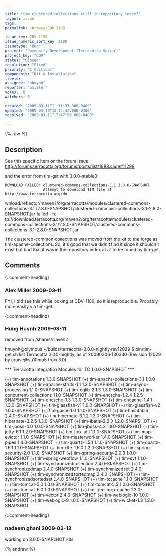 ```yaml
---

title: "tim-clustered-collections still in repository index?"
layout: issue
tags: 
permalink: /browse/CDV-1190

issue_key: CDV-1190
issue_numeric_sort_key: 1190
issuetype: "Bug"
project: "Community Development (Terracotta Server)"
project_key: "CDV"
status: "Closed"
resolution: "Fixed"
priority: "1 Critical"
components: "Kit & Installation"
labels: 
assignee: "hhuynh"
reporter: "amiller"
votes:  0
watchers: 0

created: "2009-03-11T11:11:33.000-0400"
updated: "2009-04-10T18:14:42.000-0400"
resolved: "2009-03-11T17:47:56.000-0400"

---
```




{% raw %}



## Description

<div markdown="1" class="description">

See this specific item on the forum issue:
http://forums.terracotta.org/forums/posts/list/1888.page#11299

and the error from tim-get with 3.0.0-stable0:

    DOWNLOAD FAILED: clustered-commons-collections-3.1 2.8.0-SNAPSHOT
                     Attempt to download TIM file at http://www.terracotta.org/do
 wnload/reflector/maven2/org/terracotta/modules/clustered-commons-collections-3.1
 /2.8.0-SNAPSHOT/clustered-commons-collections-3.1-2.8.0-SNAPSHOT.jar failed - ht
 tp://download.terracotta.org/maven2/org/terracotta/modules/clustered-commons-col
 lections-3.1/2.8.0-SNAPSHOT/clustered-commons-collections-3.1-2.8.0-SNAPSHOT.jar
 

The clustered-common-collections was moved from the kit to the forge as tim-apache-collections.  So, it's good that we didn't find it since it shouldn't exist but bad that it was in the repository index at all to be found by tim-get.


</div>

## Comments


{:.comment-heading}
### **Alex Miller** <span class="date">2009-03-11</span>

<div markdown="1" class="comment">

FYI, I did see this while looking at CDV-1189, so it is reproducible.  Probably more easily via tim-get.

</div>


{:.comment-heading}
### **Hung Huynh** <span class="date">2009-03-11</span>

<div markdown="1" class="comment">

removed from /shares/maven2

hhuynh@olympus ~/builds/terracotta-3.0.0-nightly-rev12029
$ bin/tim-get.sh list
Terracotta 3.0.0-nightly, as of 20090306-130330 (Revision 12029 by cruise@su10mo5 from 3.0)

\*\*\* Terracotta Integration Modules for TC 1.0.0-SNAPSHOT \*\*\*

(+) tim-annotations 1.3.0-SNAPSHOT
(+) tim-apache-collections-3.1 1.0.0-SNAPSHOT
(+) tim-apache-struts-1.1 1.3.0-SNAPSHOT
(+) tim-async-processing 1.1.0-SNAPSHOT
(+) tim-cglib-2.1.3 1.3.0-SNAPSHOT
(+) tim-concurrent-collections 1.1.0-SNAPSHOT
(-) tim-ehcache-1.2.4 1.2.5-SNAPSHOT
(+) tim-ehcache-1.3 1.3.0-SNAPSHOT
(+) tim-ehcache-1.4.1 1.3.0-SNAPSHOT
(+) tim-glassfish-v1 1.0.0-SNAPSHOT
(+) tim-glassfish-v2 1.0.0-SNAPSHOT
(+) tim-guice-1.0 1.1.0-SNAPSHOT
(+) tim-hashtable 2.4.0-SNAPSHOT
(+) tim-hibernate-3.1.2 1.3.0-SNAPSHOT
(+) tim-hibernate-3.2.5 1.3.0-SNAPSHOT
(+) tim-ibatis-2.2.0 1.2.0-SNAPSHOT
(+) tim-jboss-4.0 1.0.0-SNAPSHOT
(+) tim-jboss-4.2 1.0.0-SNAPSHOT
(+) tim-jetty-6.1 1.2.0-SNAPSHOT
(+) tim-jmx-util 1.1.0-SNAPSHOT
(+) tim-map-evictor 1.1.0-SNAPSHOT
(+) tim-masterworker 1.4.0-SNAPSHOT
(+) tim-pipes 1.4.0-SNAPSHOT
(+) tim-quartz-1.5.1 1.1.0-SNAPSHOT
(+) tim-quartz-1.6.1 1.1.0-SNAPSHOT
(+) tim-rife-1.6.0 1.2.0-SNAPSHOT
(+) tim-spring-security-2.0 1.1.0-SNAPSHOT
(+) tim-spring-security-2.0.3 1.0.0-SNAPSHOT
(+) tim-spring-webflow 1.1.0-SNAPSHOT
(+) tim-svt 1.1.0-SNAPSHOT
(+) tim-synchronizedcollection 2.4.0-SNAPSHOT
(+) tim-synchronizedmap 2.4.0-SNAPSHOT
(+) tim-synchronizedset 2.4.0-SNAPSHOT
(+) tim-synchronizedsortedmap 2.4.0-SNAPSHOT
(+) tim-synchronizedsortedset 2.4.0-SNAPSHOT
(+) tim-tccache 1.1.0-SNAPSHOT
(+) tim-tomcat-5.0 1.0.0-SNAPSHOT
(+) tim-tomcat-5.5 1.0.0-SNAPSHOT
(+) tim-tomcat-6.0 1.0.0-SNAPSHOT
(+) tim-tree-map-cache 1.3.0-SNAPSHOT
(+) tim-vector 2.4.0-SNAPSHOT
(+) tim-weblogic-10 1.0.0-SNAPSHOT
(+) tim-weblogic-9 1.0.0-SNAPSHOT
(+) tim-wicket-1.3 1.2.0-SNAPSHOT


</div>


{:.comment-heading}
### **nadeem ghani** <span class="date">2009-03-12</span>

<div markdown="1" class="comment">

working on 3.0.0-SNAPSHOT kits

</div>



{% endraw %}
